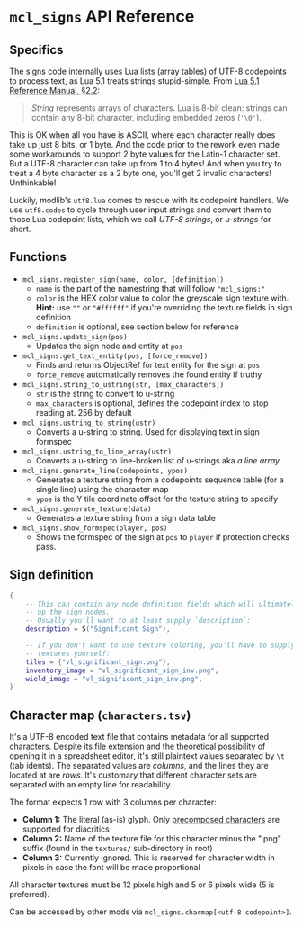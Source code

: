 # `mcl_signs` API Reference

## Specifics

The signs code internally uses Lua lists (array tables) of UTF-8 codepoints to
process text, as Lua 5.1 treats strings stupid-simple.
From [Lua 5.1 Reference Manual, §2.2](https://www.lua.org/manual/5.1/manual.html#2.2):

> _String_ represents arrays of characters. Lua is 8-bit clean: strings can
> contain any 8-bit character, including embedded zeros (`'\0'`).

This is OK when all you have is ASCII, where each character really does take up
just 8 bits, or 1 byte. And the code prior to the rework even made some
workarounds to support 2 byte values for the Latin-1 character set. But a UTF-8
character can take up from 1 to 4 bytes! And when you try to treat a 4 byte
character as a 2 byte one, you'll get 2 invalid characters! Unthinkable!

Luckily, modlib's `utf8.lua` comes to rescue with its codepoint handlers. We
use `utf8.codes` to cycle through user input strings and convert them to those
Lua codepoint lists, which we call _UTF-8 strings_, or _u-strings_ for short.


## Functions

* `mcl_signs.register_sign(name, color, [definition])`
	* `name` is the part of the namestring that will follow `"mcl_signs:"`
	* `color` is the HEX color value to color the greyscale sign texture with.\
	  **Hint:** use `""` or `"#ffffff"` if you're overriding the texture fields
	  in sign definition
	* `definition` is optional, see section below for reference
* `mcl_signs.update_sign(pos)`
	* Updates the sign node and entity at `pos`
* `mcl_signs.get_text_entity(pos, [force_remove])`
	* Finds and returns ObjectRef for text entity for the sign at `pos`
	* `force_remove` automatically removes the found entity if truthy
* `mcl_signs.string_to_ustring(str, [max_characters])`
	* `str` is the string to convert to u-string
	* `max_characters` is optional, defines the codepoint index to stop reading
	  at. 256 by default
* `mcl_signs.ustring_to_string(ustr)`
	* Converts a u-string to string. Used for displaying text in sign formspec
* `mcl_signs.ustring_to_line_array(ustr)`
	* Converts a u-string to line-broken list of u-strings aka _a line array_
* `mcl_signs.generate_line(codepoints, ypos)`
	* Generates a texture string from a codepoints sequence table (for a single
	  line) using the character map
	* `ypos` is the Y tile coordinate offset for the texture string to specify
* `mcl_signs.generate_texture(data)`
	* Generates a texture string from a sign data table
* `mcl_signs.show_formspec(player, pos)`
	* Shows the formspec of the sign at `pos` to `player` if protection checks
	  pass.

## Sign definition

```lua
{
	-- This can contain any node definition fields which will ultimately make
	-- up the sign nodes.
	-- Usually you'll want to at least supply `description`:
	description = S("Significant Sign"),

    -- If you don't want to use texture coloring, you'll have to supply the
	-- textures yourself:
	tiles = {"vl_significant_sign.png"},
	inventory_image = "vl_significant_sign_inv.png",
	wield_image = "vl_significant_sign_inv.png",
}
```

## Character map (`characters.tsv`)

It's a UTF-8 encoded text file that contains metadata for all supported
characters. Despite its file extension and the theoretical possibility of
opening it in a spreadsheet editor, it's still plaintext values separated by
`\t` (tab idents). The separated values are _columns_, and the lines they are
located at are _rows_. It's customary that different character sets are
separated with an empty line for readability.

The format expects 1 row with 3 columns per character:

* **Column 1:** The literal (as-is) glyph. Only [precomposed characters](https://en.wikipedia.org/wiki/Precomposed_character)
  are supported for diacritics
* **Column 2:** Name of the texture file for this character minus the ".png"
  suffix (found in the `textures/` sub-directory in root)
* **Column 3:** Currently ignored. This is reserved for character width in
  pixels in case the font will be made proportional

All character textures must be 12 pixels high and 5 or 6 pixels wide (5
is preferred).

Can be accessed by other mods via `mcl_signs.charmap[<utf-8 codepoint>]`.
